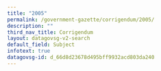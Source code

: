 ```yaml
---
title: "2005"
permalink: /government-gazette/corrigendum/2005/
description: ""
third_nav_title: Corrigendum
layout: datagovsg-v2-search
default_field: Subject
infotext: true
datagovsg-id: d_66d8d23678d495bff9932acd803da240
---
```

